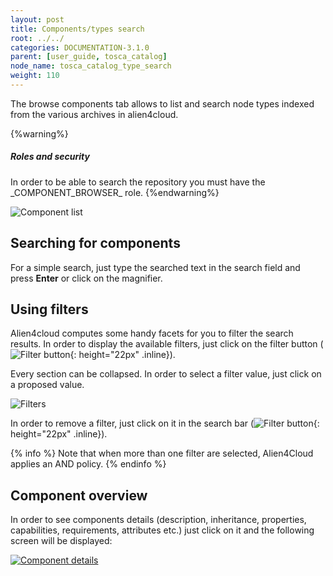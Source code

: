 ```yaml
---
layout: post
title: Components/types search
root: ../../
categories: DOCUMENTATION-3.1.0
parent: [user_guide, tosca_catalog]
node_name: tosca_catalog_type_search
weight: 110
---
```


The browse components tab allows to list and search node types indexed from the various archives in alien4cloud.

{%warning%}
<h5>Roles and security</h5>
In order to be able to search the repository you must have the _COMPONENT_BROWSER_ role.
{%endwarning%}

![Component list](../../images/3.1.0/user_guide/catalog/types/catalog_overview.png)

## Searching for components

For a  simple search, just type the searched text in the search field and press **Enter** or click on the magnifier.

## Using filters

Alien4cloud computes some handy facets for you to filter the search results. In order to display the available filters, just click on the filter button (![Filter button](../../images/3.1.0/user_guide/catalog/types/filter_button.png){: height="22px" .inline}).

Every section can be collapsed. In order to select a filter value, just click on a proposed value.

![Filters](../../images/3.1.0/user_guide/catalog/types/filters.png)

In order to remove a filter, just click on it in the search bar (![Filter button](../../images/3.1.0/user_guide/catalog/types/remove_filter.png){: height="22px" .inline}).

{% info %}
Note that when more than one filter are selected, Alien4Cloud applies an AND policy.
{% endinfo %}

## Component overview

In order to see components details (description, inheritance, properties, capabilities, requirements, attributes etc.) just click on it and the following screen will be displayed:

[![Component details](../../images/3.1.0/user_guide/catalog/types/component_details.png)](../../images/3.1.0/user_guide/catalog/types/component_details.png)
